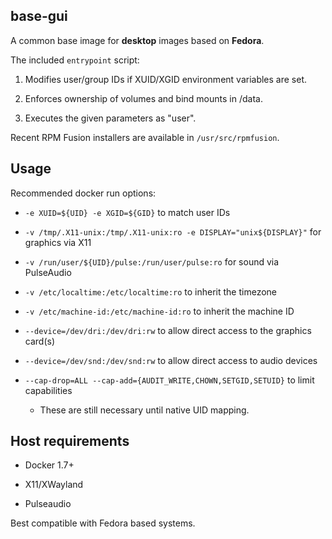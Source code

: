 ## base-gui

A common base image for **desktop** images based on **Fedora**.

The included `entrypoint` script:

 1. Modifies user/group IDs if XUID/XGID environment variables are set.

 2. Enforces ownership of volumes and bind mounts in /data.

 3. Executes the given parameters as "user".

Recent RPM Fusion installers are available in `/usr/src/rpmfusion`.

## Usage

Recommended docker run options:

 * `-e XUID=${UID} -e XGID=${GID}` to match user IDs

 * `-v /tmp/.X11-unix:/tmp/.X11-unix:ro -e DISPLAY="unix${DISPLAY}"` for graphics via X11

 * `-v /run/user/${UID}/pulse:/run/user/pulse:ro` for sound via PulseAudio

 * `-v /etc/localtime:/etc/localtime:ro` to inherit the timezone

 * `-v /etc/machine-id:/etc/machine-id:ro` to inherit the machine ID

 * `--device=/dev/dri:/dev/dri:rw` to allow direct access to the graphics card(s)

 * `--device=/dev/snd:/dev/snd:rw` to allow direct access to audio devices

 * `--cap-drop=ALL --cap-add={AUDIT_WRITE,CHOWN,SETGID,SETUID}` to limit capabilities

 	 * These are still necessary until native UID mapping.

## Host requirements

 * Docker 1.7+

 * X11/XWayland

 * Pulseaudio

Best compatible with Fedora based systems.
